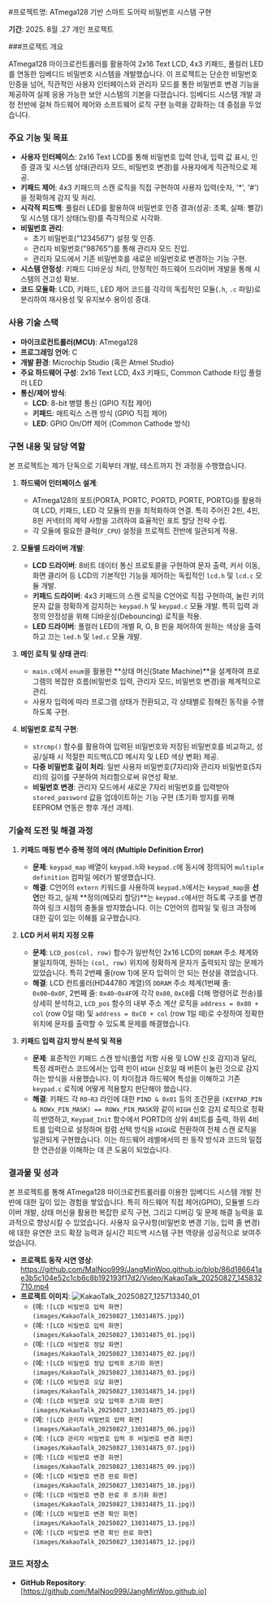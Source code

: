 #프로젝트명: ATmega128 기반 스마트 도어락 비밀번호 시스템 구현

**기간**: 2025. 8월 .27
개인 프로젝트

###프로젝트 개요

ATmega128 마이크로컨트롤러를 활용하여 2x16 Text LCD, 4x3 키패드, 풀컬러 LED를 연동한 임베디드 비밀번호 시스템을 개발했습니다. 이 프로젝트는 단순한 비밀번호 인증을 넘어, 직관적인 사용자 인터페이스와 관리자 모드를 통한 비밀번호 변경 기능을 제공하여 실제 응용 가능한 보안 시스템의 기본을 다졌습니다. 임베디드 시스템 개발 과정 전반에 걸쳐 하드웨어 제어와 소프트웨어 로직 구현 능력을 강화하는 데 중점을 두었습니다.

### 주요 기능 및 목표

*   **사용자 인터페이스**: 2x16 Text LCD를 통해 비밀번호 입력 안내, 입력 값 표시, 인증 결과 및 시스템 상태(관리자 모드, 비밀번호 변경)를 사용자에게 직관적으로 제공.
*   **키패드 제어**: 4x3 키패드의 스캔 로직을 직접 구현하여 사용자 입력(숫자, '*', '#')을 정확하게 감지 및 처리.
*   **시각적 피드백**: 풀컬러 LED를 활용하여 비밀번호 인증 결과(성공: 초록, 실패: 빨강) 및 시스템 대기 상태(노랑)를 즉각적으로 시각화.
*   **비밀번호 관리**:
    *   초기 비밀번호("1234567") 설정 및 인증.
    *   관리자 비밀번호("98765")를 통해 관리자 모드 진입.
    *   관리자 모드에서 기존 비밀번호를 새로운 비밀번호로 변경하는 기능 구현.
*   **시스템 안정성**: 키패드 디바운싱 처리, 안정적인 하드웨어 드라이버 개발을 통해 시스템의 견고성 확보.
*   **코드 모듈화**: LCD, 키패드, LED 제어 코드를 각각의 독립적인 모듈(`.h`, `.c` 파일)로 분리하여 재사용성 및 유지보수 용이성 증대.

### 사용 기술 스택

*   **마이크로컨트롤러(MCU)**: ATmega128
*   **프로그래밍 언어**: C
*   **개발 환경**: Microchip Studio (혹은 Atmel Studio)
*   **주요 하드웨어 구성**: 2x16 Text LCD, 4x3 키패드, Common Cathode 타입 풀컬러 LED
*   **통신/제어 방식**:
    *   **LCD**: 8-bit 병렬 통신 (GPIO 직접 제어)
    *   **키패드**: 매트릭스 스캔 방식 (GPIO 직접 제어)
    *   **LED**: GPIO On/Off 제어 (Common Cathode 방식)

### 구현 내용 및 담당 역할

본 프로젝트는 제가 단독으로 기획부터 개발, 테스트까지 전 과정을 수행했습니다.

1.  **하드웨어 인터페이스 설계**:
    *   ATmega128의 포트(PORTA, PORTC, PORTD, PORTE, PORTG)를 활용하여 LCD, 키패드, LED 각 모듈의 핀을 최적화하여 연결. 특히 주어진 2핀, 4핀, 8핀 커넥터의 제약 사항을 고려하여 효율적인 포트 할당 전략 수립.
    *   각 모듈에 필요한 클럭(`F_CPU`) 설정을 프로젝트 전반에 일관되게 적용.

2.  **모듈별 드라이버 개발**:
    *   **LCD 드라이버**: 8비트 데이터 통신 프로토콜을 구현하여 문자 출력, 커서 이동, 화면 클리어 등 LCD의 기본적인 기능을 제어하는 독립적인 `lcd.h` 및 `lcd.c` 모듈 개발.
    *   **키패드 드라이버**: 4x3 키패드의 스캔 로직을 C언어로 직접 구현하여, 눌린 키의 문자 값을 정확하게 감지하는 `keypad.h` 및 `keypad.c` 모듈 개발. 특히 입력 과정의 안정성을 위해 디바운싱(Debouncing) 로직을 적용.
    *   **LED 드라이버**: 풀컬러 LED의 개별 R, G, B 핀을 제어하여 원하는 색상을 출력하고 끄는 `led.h` 및 `led.c` 모듈 개발.

3.  **메인 로직 및 상태 관리**:
    *   `main.c`에서 `enum`을 활용한 **상태 머신(State Machine)**을 설계하여 프로그램의 복잡한 흐름(비밀번호 입력, 관리자 모드, 비밀번호 변경)을 체계적으로 관리.
    *   사용자 입력에 따라 프로그램 상태가 전환되고, 각 상태별로 정해진 동작을 수행하도록 구현.

4.  **비밀번호 로직 구현**:
    *   `strcmp()` 함수를 활용하여 입력된 비밀번호와 저장된 비밀번호를 비교하고, 성공/실패 시 적절한 피드백(LCD 메시지 및 LED 색상 변화) 제공.
    *   **다중 비밀번호 길이 처리**: 일반 사용자 비밀번호(7자리)와 관리자 비밀번호(5자리)의 길이를 구분하여 처리함으로써 유연성 확보.
    *   **비밀번호 변경**: 관리자 모드에서 새로운 7자리 비밀번호를 입력받아 `stored_password` 값을 업데이트하는 기능 구현 (초기화 방지를 위해 EEPROM 연동은 향후 개선 과제).

###  기술적 도전 및 해결 과정

1.  **키패드 매핑 변수 중복 정의 에러 (Multiple Definition Error)**
    *   **문제**: `keypad_map` 배열이 `keypad.h`와 `keypad.c`에 동시에 정의되어 `multiple definition` 컴파일 에러가 발생했습니다.
    *   **해결**: C언어의 `extern` 키워드를 사용하여 `keypad.h`에서는 `keypad_map`을 **선언**만 하고, 실제 **정의(메모리 할당)**는 `keypad.c`에서만 하도록 구조를 변경하여 링크 시점의 충돌을 방지했습니다. 이는 C언어의 컴파일 및 링크 과정에 대한 깊이 있는 이해를 요구했습니다.

2.  **LCD 커서 위치 지정 오류**
    *   **문제**: `LCD_pos(col, row)` 함수가 일반적인 2x16 LCD의 `DDRAM` 주소 체계와 불일치하여, 원하는 `(col, row)` 위치에 정확하게 문자가 출력되지 않는 문제가 있었습니다. 특히 2번째 줄(row 1)에 문자 입력이 안 되는 현상을 겪었습니다.
    *   **해결**: LCD 컨트롤러(HD44780 계열)의 `DDRAM` 주소 체계(1번째 줄: `0x00~0x0F`, 2번째 줄: `0x40~0x4F`에 각각 `0x80`, `0xC0`를 더해 명령어로 전송)를 상세히 분석하고, `LCD_pos` 함수의 내부 주소 계산 로직을 `address = 0x80 + col` (row 0일 때) 및 `address = 0xC0 + col` (row 1일 때)로 수정하여 정확한 위치에 문자를 출력할 수 있도록 문제를 해결했습니다.

3.  **키패드 입력 감지 방식 분석 및 적용**
    *   **문제**: 표준적인 키패드 스캔 방식(풀업 저항 사용 및 LOW 신호 감지)과 달리, 특정 레퍼런스 코드에서는 입력 핀이 `HIGH` 신호일 때 버튼이 눌린 것으로 감지하는 방식을 사용했습니다. 이 차이점과 하드웨어 특성을 이해하고 기존 `keypad.c` 로직에 어떻게 적용할지 판단해야 했습니다.
    *   **해결**: 키패드 각 `R0~R3` 라인에 대한 `PIND & 0x01` 등의 조건문을 `(KEYPAD_PIN & ROWx_PIN_MASK) == ROWx_PIN_MASK`와 같이 `HIGH` 신호 감지 로직으로 정확히 반영하고, `Keypad_Init` 함수에서 PORTD의 상위 4비트를 출력, 하위 4비트를 입력으로 설정하며 컬럼 선택 방식을 `HIGH`로 전환하여 전체 스캔 로직을 일관되게 구현했습니다. 이는 하드웨어 레벨에서의 핀 동작 방식과 코드의 밀접한 연관성을 이해하는 데 큰 도움이 되었습니다.

### 결과물 및 성과

본 프로젝트를 통해 ATmega128 마이크로컨트롤러를 이용한 임베디드 시스템 개발 전반에 대한 깊이 있는 경험을 쌓았습니다. 특히 하드웨어 직접 제어(GPIO), 모듈별 드라이버 개발, 상태 머신을 활용한 복잡한 로직 구현, 그리고 디버깅 및 문제 해결 능력을 효과적으로 향상시킬 수 있었습니다. 사용자 요구사항(비밀번호 변경 기능, 입력 줄 변경)에 대한 유연한 코드 확장 능력과 실시간 피드백 시스템 구현 역량을 성공적으로 보여주었습니다.

*   **프로젝트 동작 시연 영상**: https://github.com/MaINoo999/JangMinWoo.github.io/blob/86d186641ae3b5c104e52c1cb6c8b192193f17d2/Video/KakaoTalk_20250827_145832710.mp4
*   **프로젝트 이미지**: ![KakaoTalk_20250827_125713340_01](https://github.com/user-attachments/assets/e2ac45fc-d2a8-4615-bdab-c936df2fed84)
    *   (예: `![LCD 비밀번호 입력 화면](images/KakaoTalk_20250827_130314875.jpg)`)
    *   (예: `![LCD 비밀번호 입력 화면](images/KakaoTalk_20250827_130314875_01.jpg)`)
    *   (예: `![LCD 비밀번호 정답 화면](images/KakaoTalk_20250827_130314875_02.jpg)`)
    *   (예: `![LCD 비밀번호 정답 입력후 초기화 화면](images/KakaoTalk_20250827_130314875_03.jpg)`)
    *   (예: `![LCD 비밀번호 오답 화면](images/KakaoTalk_20250827_130314875_14.jpg)`)
    *   (예: `![LCD 비밀번호 오답 입력후 초기화 화면](images/KakaoTalk_20250827_130314875_05.jpg)`)
    *   (예: `![LCD 관리자 비밀번호 입력 화면](images/KakaoTalk_20250827_130314875_06.jpg)`)
    *   (예: `![LCD 관리자 비밀번호 입력 후 비밀번호 변경 화면](images/KakaoTalk_20250827_130314875_07.jpg)`)
    *   (예: `![LCD 비밀번호 변경 화면](images/KakaoTalk_20250827_130314875_09.jpg)`)
    *   (예: `![LCD 비밀번호 변경 완료 화면](images/KakaoTalk_20250827_130314875_10.jpg)`)
    *   (예: `![LCD 비밀번호 변경 완료 후 초기화 화면](images/KakaoTalk_20250827_130314875_11.jpg)`)
    *   (예: `![LCD 비밀번호 변경 확인 화면](images/KakaoTalk_20250827_130314875_13.jpg)`)
    *   (예: `![LCD 비밀번호 변경 확인 완료 화면](images/KakaoTalk_20250827_130314875_12.jpg)`)



### 코드 저장소

*   **GitHub Repository**: [https://github.com/MaINoo999/JangMinWoo.github.io]
